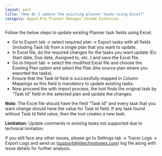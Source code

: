 ```yaml
---
layout: post
title: "How do I update the existing planner tasks using Excel?"
category: Apps4.Pro Planner Manager Chrome Extension
---
```



Follow the below steps to update existing Planner task fields using Excel. 

-   Go to Export tab -> select required plan -> Export tasks with all fields (including Task Id) from a single plan that you want to update. 
-  In Excel file, do the required changes for the tasks you want update (Ex: Start date, Due date, Assigned to, etc..) and save the Excel file. 
-   Go to Import tab -> select the modified Excel file and choose the Existing Plan option and select the Plan (the source plan where you exported the tasks). 
-   Ensure that the Task Id field is successfully mapped in Column Mappings as this field is mandatory to update existing tasks. 
-   Now proceed the with import process, the tool finds the original task by "Task Id" field in the selected plan and update the changes. 

 

**Note:** The Excel file should have the field “Task Id” and every task that you want change should have the value for Task Id field. If any task found without Task Id field value, then the tool creates a new task. 

**Limitation:** Update comments in existing tasks not supported due to technical limitation. 

If you still face any other issues, please go to Settings tab -> Tracer Logs -> Export Logs and send us (support@jijitechnologies.com) log file along with issue details for further analysis. 
